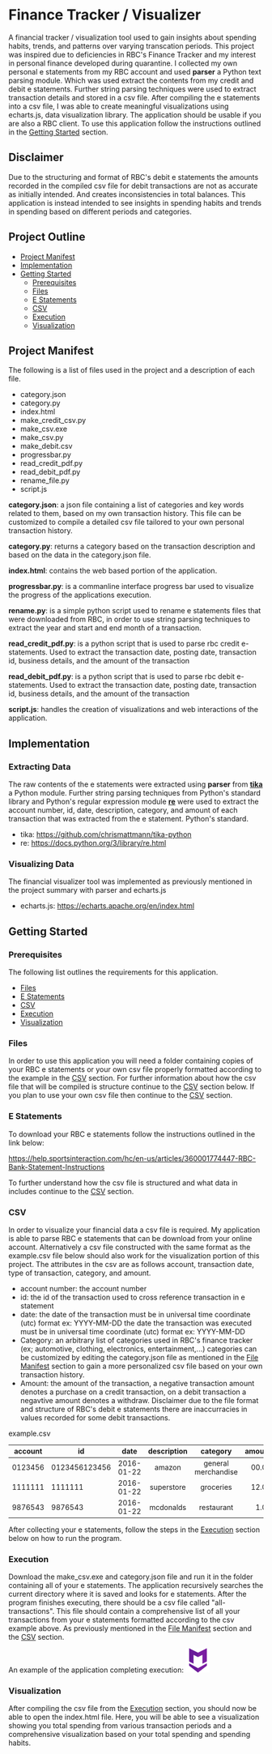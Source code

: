 # Finance Tracker / Visualizer
A financial tracker / visualization tool used to gain insights about spending habits, trends, and patterns over varying transcation periods. This project was inspired due to deficiencies in RBC's Finance Tracker and my interest in personal finance developed during quarantine. I collected my own personal e statements from my RBC account and used **parser** a Python text parsing module. Which was used extract the contents from my credit and debit e statements. Further string parsing techniques were used to extract transaction details and stored in a csv file. After compiling the e statements into a csv file, I was able to create meaningful visualizations using echarts.js, data visualization library. The application should be usable if you are also a RBC client. To use this application follow the instructions outlined in the [Getting Started](#getting-started) section. 

## Disclaimer

Due to the structuring and format of RBC's debit e statements the amounts recorded in the compiled csv file for debit transactions are not as accurate as initially intended. And creates inconsistencies in total balances. This application is instead intended to see insights in spending habits and trends in spending based on different periods and categories.

## Project Outline

- [Project Manifest](#project-manifest)
- [Implementation](#implementation)
- [Getting Started](#getting-started)
    - [Prerequisites](#prerequisites)
    - [Files](#files)
    - [E Statements](#e-statements)
    - [CSV](#files)
    - [Execution](#execution)
    - [Visualization](#visualization)

## Project Manifest
The following is a list of files used in the project and a description of each file.

- category.json
- category.py
- index.html
- make_credit_csv.py
- make_csv.exe
- make_csv.py
- make_debit.csv
- progressbar.py
- read_credit_pdf.py
- read_debit_pdf.py
- rename_file.py
- script.js

**category.json**: a json file containing a list of categories and key words related to them, based on my own transaction history. This file can be customized to compile a detailed csv file tailored to your own personal transaction history.

**category.py**: returns a category based on the transaction description and based on the data in the category.json file.

**index.html**: contains the web based portion of the application.

**progressbar.py**: is a commanline interface progress bar used to visualize the progress of the applications execution. 

**rename.py**: is a simple python script used to rename e statements files that were downloaded from RBC, in order to use string parsing techniques to extract the year and 
start and end month of a transaction.

**read_credit_pdf.py**: is a python script that is used to parse rbc credit e-statements. Used to extract the transaction date, posting date, transaction id, business details, and the amount of the transaction

**read_debit_pdf.py**: is a python script that is used to parse rbc debit e-statements. Used to extract the transaction date, posting date, transaction id, business details, and the amount of the transaction

**script.js**: handles the creation of visualizations and web interactions of the application.

## Implementation
### Extracting Data
The raw contents of the e statements were extracted using **parser** from **[tika](https://github.com/chrismattmann/tika-python)** a Python module. Further string parsing techniques from Python's standard library and Python's regular expression module **[re](https://docs.python.org/3/library/re.html)** were used to extract the account number, id, date, description, category, and amount of each transaction that was extracted from the e statement. Python's standard.

- tika: https://github.com/chrismattmann/tika-python
- re: https://docs.python.org/3/library/re.html

### Visualizing Data
The financial visualizer tool was implemented as previously mentioned in the project summary with parser and echarts.js

- echarts.js: https://echarts.apache.org/en/index.html

## Getting Started
### Prerequisites
The following list outlines the requirements for this application. 

- [Files](#files)
- [E Statements](#e-statements)
- [CSV](#csv)
- [Execution](#execution)
- [Visualization](#visualization)

### Files
In order to use this application you will need a folder containing copies of your RBC e statements or your own csv file properly formatted according to the example in the [CSV](#csv) section. For further information about how the csv file that will be compiled is structure continue to the [CSV](#csv) section below. If you plan to use your own csv file then continue to the [CSV](#csv) section.

### E Statements
To download your RBC e statements follow the instructions outlined in the link below:

https://help.sportsinteraction.com/hc/en-us/articles/360001774447-RBC-Bank-Statement-Instructions

To further understand how the csv file is structured and what data in includes continue to the [CSV](#csv) section.

### CSV
In order to visualize your financial data a csv file is required. My application is able to parse RBC e statements that can be download from your online account. Alternatively a csv file constructed with the same format as the example.csv file below should also work for the visualization portion of this project. The attributes in the csv are as follows account, transaction date, type of transaction, category, and amount.

- account number: the account number 
- id: the id of the transaction used to cross reference transaction in e statement
- date: the date of the transaction must be in universal time coordinate (utc) format ex: YYYY-MM-DD the date the transaction was executed must be in universal time coordinate (utc) format ex: YYYY-MM-DD
- Category: an arbitrary list of categories used in RBC's finance tracker (ex; automotive, clothing, electronics, entertainment,...) categories can be customized by editing the category.json file as mentioned in the [File Manifest](#file-manifest) section to gain a more personalized csv file based on your own transaction history.
- Amount: the amount of the transaction, a negative transaction amount denotes a purchase on a credit transaction, on a debit transaction a negavtive amount denotes a withdraw. Disclaimer due to the file format and structure of RBC's debit e statements there are inaccurracies in values recorded for some debit transactions.

example.csv

|account|id            |date             | description         | category           | amount |
|-------|--------------|---------------- |:-------------------:|:------------------:| ------:|
|0123456|0123456123456 |2016-01-22       | amazon              | general merchandise|  00.00 |
|1111111|1111111       |2016-01-22       | superstore          | groceries          |  12.00 |
|9876543|9876543       |2016-01-22       | mcdonalds           | restaurant         |   1.00 |

After collecting your e statements, follow the steps in the [Execution](#execution) section below on how to run the program.

### Execution
Download the make_csv.exe and category.json file and run it in the folder containing all of your e statements. The application recursively searches the current directory where it is saved and looks for e statements. After the program finishes executing, there should be a csv file called "all-transactions". This file should contain a comprehensive list of all your transactions from your e statements formatted according to the csv example above. As previously mentioned in the [File Manifest](#file-manifest) section and the [CSV](#csv) section.

An example of the application completing execution:
![alt text](https://github.com/adam-p/markdown-here/raw/master/src/common/images/icon48.png "Example Execution")
    
### Visualization
After compiling the csv file from the [Execution](#execution) section, you should now be able to open the index.html file. Here, you will be able to see a visualization showing you total spending from various transaction periods and a comprehensive visualization based on your total spending and spending habits.
